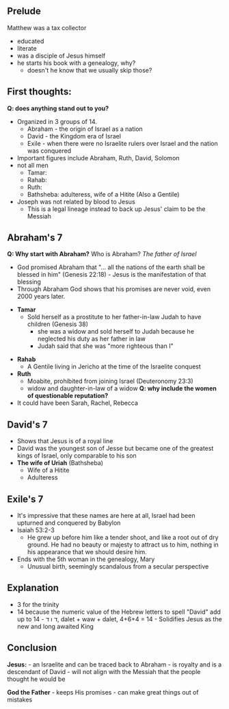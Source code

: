 ## Prelude
Matthew was a tax collector
- educated
- literate
- was a disciple of Jesus himself
- he starts his book with a genealogy, why?
	- doesn't he know that we usually skip those?
 
## First thoughts:
**Q: does anything stand out to you?**
- Organized in 3 groups of 14.
	- Abraham - the origin of Israel as a nation
	- David - the Kingdom era of Israel
	- Exile - when there were no Israelite rulers over Israel and the nation was conquered
- Important figures include Abraham, Ruth, David, Solomon
- not all men
	- Tamar: 
	 - Rahab: 
	 - Ruth: 
	 - Bathsheba: adulteress, wife of a Hitite (Also a Gentile)
- Joseph was not related by blood to Jesus
	- This is a legal lineage instead to back up Jesus' claim to be the Messiah
## Abraham's 7
**Q: Why start with Abraham?**
Who is Abraham? *The father of Israel*
- God promised Abraham that "... all the nations of the earth shall be blessed in him" (Genesis 22:18) - Jesus is the manifestation of that blessing
- Through Abraham God shows that his promises are never void, even 2000 years later.
* **Tamar**
	* Sold herself as a prostitute to her father-in-law Judah to have children (Genesis 38)
		 - she was a widow and sold herself to Judah because he neglected his duty as her father in law
		 - Judah said that she was "more righteous than I"
- **Rahab**
	- A Gentile living in Jericho at the time of the Israelite conquest 
 - **Ruth**
	 - Moabite, prohibited from joining Israel (Deuteronomy 23:3)
	 - widow and daughter-in-law of a widow
  **Q: why include the women of questionable reputation?**
  - It could have been Sarah, Rachel, Rebecca
## David's 7
- Shows that Jesus is of a royal line
- David was the youngest son of Jesse but became one of the greatest kings of Israel, only comparable to his son
- **The wife of Uriah** (Bathsheba)
	- Wife of a Hitite
	- Adulteress
## Exile's 7
- It's impressive that these names are here at all, Israel had been upturned and conquered by Babylon
- Isaiah 53:2-3
	- He grew up before him like a tender shoot, and like a root out of dry ground. He had no beauty or majesty to attract us to him, nothing in his appearance that we should desire him.
 - Ends with the 5th woman in the genealogy, Mary
	 - Unusual birth, seemingly scandalous from a secular perspective

## Explanation
- 3 for the trinity
 - 14 because the numeric value of the Hebrew letters to spell "David" add up to 14
		- ד ו ד, dalet + waw + dalet, 4+6+4 = 14
		- Solidifies Jesus as the new and long awaited King
## Conclusion
**Jesus:**
	- an Israelite and can be traced back to Abraham
	- is royalty and is a descendant of David
	- will not align with the Messiah that the people thought he would be
 
**God the Father**
	- keeps His promises
	- can make great things out of mistakes 
 
 
